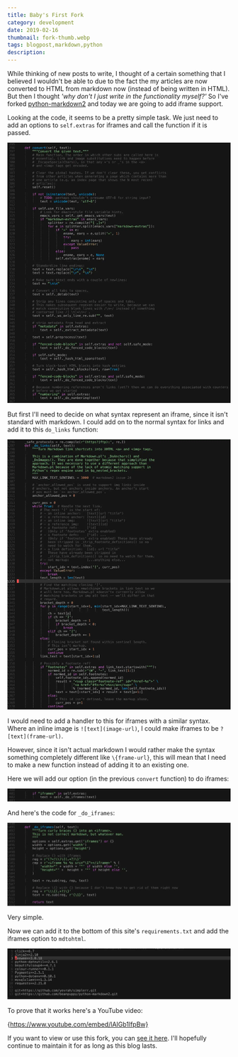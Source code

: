 ```yaml
---
title: Baby's First Fork
category: development
date: 2019-02-16
thumbnail: fork-thumb.webp
tags: blogpost,markdown,python
description:
---
```


While thinking of new posts to write, I thought of a certain something that I believed I wouldn't be able to due to the fact the my articles are now converted to HTML from markdown now (instead of being written in HTML). But then I thought *'why don't I just write in the functionality myself?'* So I've forked [python-markdown2](https://github.com/trentm/python-markdown2) and today we are going to add iframe support.

Looking at the code, it seems to be a pretty simple task. We just need to add an options to `self.extras` for iframes and call the function if it is passed.

![image-alternative](/website/article/static/img/fork-convert.webp)

But first I'll need to decide on what syntax represent an iframe, since it isn't standard with markdown. I could add on to the normal syntax for links and add it to this `do_links` function:

![image-alternative](/website/article/static/img/fork-links.webp)

I would need to add a handler to this for iframes with a similar syntax. Where an inline image is `![text](image-url)`, I could make iframes to be `?[text](frame-url)`.

However, since it isn't actual markdown I would rather make the syntax something completely different like `\{frame-url}`, this will mean that I need to make a new function instead of adding it to an existing one.

Here we will add our option (in the previous `convert` function) to do iframes:

![image-alternative](/website/article/static/img/fork-option.webp)

And here's the code for `_do_iframes`:

![image-alternative](/website/article/static/img/fork-func.webp)

Very simple.

Now we can add it to the bottom of this site's `requirements.txt` and add the iframes option to `mdtohtml`.

![image-alternative](/website/article/static/img/fork-requirements.webp)

To prove that it works here's a YouTube video:

{https://www.youtube.com/embed/lAIGb1lfpBw}

If you want to view or use this fork, you can [see it here](https://github.com/beanpuppy/python-markdown2). I'll hopefully continue to maintain it for as long as this blog lasts.
